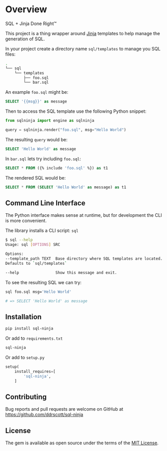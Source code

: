 # Overview

SQL + Jinja Done Right™

This project is a thing wrapper around [Jinja](https://jinja.palletsprojects.com/) templates to help
manage the generation of SQL.

In your project create a directory name `sql/templates` to manage you SQL files:

```sh
.
└── sql
    └── templates
        ├── foo.sql
        └── bar.sql
```

An example `foo.sql` might be:

```sql
SELECT '{{msg}}' as message
```

Then to access the SQL template use the following Python snippet:

```python
from sqlninja import engine as sqlninja

query = sqlninja.render("foo.sql", msg="Hello World")
```

The resulting `query` would be:
```sql
SELECT 'Hello World' as message
```

In `bar.sql` lets try including `foo.sql`:

```sql
SELECT * FROM ({% include 'foo.sql' %}) as t1
```

The rendered SQL would be:
```sql
SELECT * FROM (SELECT 'Hello World' as message) as t1
```

## Command Line Interface

The Python interface makes sense at runtime, but for development the CLI is more convenient.

The library installs a CLI script: `sql`

```sh
$ sql --help
Usage: sql [OPTIONS] SRC

Options:
--template_path TEXT  Base directory where SQL templates are located.
Defaults to `sql/templates`

--help                Show this message and exit.
```

To see the resulting SQL we can try:

```sh
sql foo.sql msg='Hello World'

# => SELECT 'Hello World' as message
```

## Installation

```sh
pip install sql-ninja
```

Or add to `requirements.txt`

```txt
sql-ninja
```

Or add to `setup.py`

```python
setup(
    install_requires=[
        'sql-ninja',
    ]
```


## Contributing

Bug reports and pull requests are welcome on GitHub at
https://github.com/ddrscott/sql-ninja


## License

The gem is available as open source under the terms of the [MIT License](http://opensource.org/licenses/MIT).
